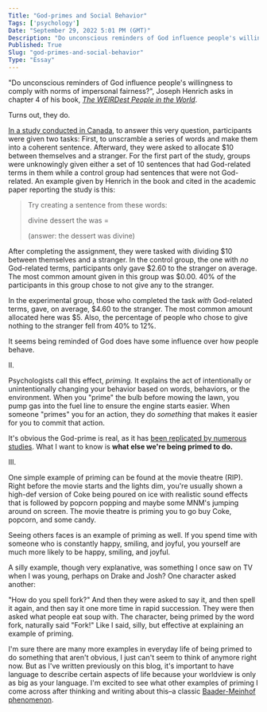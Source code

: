 ```yaml
---
Title: "God-primes and Social Behavior"
Tags: ['psychology']
Date: "September 29, 2022 5:01 PM (GMT)"
Description: "Do unconscious reminders of God influence people's willingness to comply with norms of impersonal fairness?"
Published: True
Slug: "god-primes-and-social-behavior"
Type: "Essay"
---
```


"Do unconscious reminders of God influence people's willingness to comply with norms of impersonal fairness?", Joseph Henrich asks in chapter 4 of his book, [*The WEIRDest People in the World*](https://www.amazon.com/WEIRDest-People-World-Psychologically-Particularly-ebook/dp/B07RZFCPMD).

Turns out, they do.

[In a study conducted in Canada](https://www2.psych.ubc.ca/~ara/Manuscripts/Shariff_Norenzayan.pdf), to answer this very question, participants were given two tasks: First, to unscramble a series of words and make them into a coherent sentence. Afterward, they were asked to allocate $10 between themselves and a stranger. For the first part of the study, groups were unknowingly given either a set of 10 sentences that had God-related terms in them while a control group had sentences that were not God-related. An example given by Henrich in the book and cited in the academic paper reporting the study is this:

> Try creating a sentence from these words:
> 
> divine dessert the was =
> 
> (answer: the dessert was divine)

After completing the assignment, they were tasked with dividing $10 between themselves and a stranger. In the control group, the one with *no* God-related terms, participants only gave $2.60 to the stranger on average. The most common amount given in this group was $0.00. 40% of the participants in this group chose to not give any to the stranger.

In the experimental group, those who completed the task *with* God-related terms, gave, on average, $4.60 to the stranger. The most common amount allocated here was $5. Also, the percentage of people who chose to give nothing to the stranger fell from 40% to 12%.

It seems being reminded of God does have some influence over how people behave.

II.

Psychologists call this effect, *priming.* It explains the act of intentionally or unintentionally changing your behavior based on words, behaviors, or the environment. When you "prime" the bulb before mowing the lawn, you pump gas into the fuel line to ensure the engine starts easier. When someone "primes" you for an action, they do *something* that makes it easier for you to commit that action.

It's obvious the God-prime is real, as it has [been replicated by numerous studies](https://scholar.google.com/scholar?q=god-priming+studies&hl=en&as_sdt=0&as_vis=1&oi=scholart). What I want to know is **what else we're being primed to do.**

III.

One simple example of priming can be found at the movie theatre (RIP). Right before the movie starts and the lights dim, you're usually shown a high-def version of Coke being poured on ice with realistic sound effects that is followed by popcorn popping and maybe some MNM's jumping around on screen. The movie theatre is priming you to go buy Coke, popcorn, and some candy.

Seeing others faces is an example of priming as well. If you spend time with someone who is constantly happy, smiling, and joyful, you yourself are much more likely to be happy, smiling, and joyful.

A silly example, though very explanative, was something I once saw on TV when I was young, perhaps on Drake and Josh? One character asked another:

"How do you spell fork?" And then they were asked to say it, and then spell it again, and then say it one more time in rapid succession. They were then asked what people eat soup with. The character, being primed by the word fork, naturally said "Fork!" Like I said, silly, but effective at explaining an example of priming.

I'm sure there are many more examples in everyday life of being primed to do something that aren't obvious, I just can't seem to think of anymore right now. But as I've written previously on this blog, it's important to have language to describe certain aspects of life because your worldview is only as big as your language. I'm excited to see what other examples of priming I come across after thinking and writing about this–a classic [Baader-Meinhof phenomenon](https://lighthouse.mq.edu.au/article/july-2020/What-is-the-Baader-Meinhof-Phenomenon).